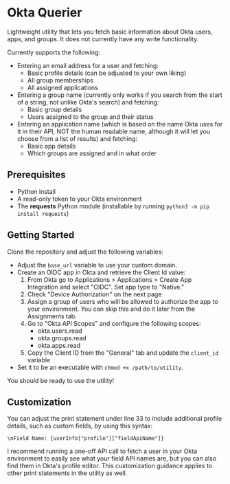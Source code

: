 # Okta Querier
Lightweight utility that lets you fetch basic information about Okta users, apps, and groups. It does not currently have any write functionality.

Currently supports the following: 

- Entering an email address for a user and fetching:
    - Basic profile details (can be adjusted to your own liking)
    - All group memberships
    - All assigned applications
- Entering a group name (currently only works if you search from the start of a string, not unlike Okta's search) and fetching:
    - Basic group details
    - Users assigned to the group and their status
- Entering an application name (which is based on the name Okta uses for it in their API, NOT the human readable name, although it will let you choose from a list of results) and fetching:
    - Basic app details
    - Which groups are assigned and in what order

## Prerequisites
- Python install
- A read-only token to your Okta environment
- The **requests** Python module (installable by running `python3 -m pip install requests`)

## Getting Started
Clone the repository and adjust the following variables:

- Adjust the `base_url` variable to use your custom domain.
- Create an OIDC app in Okta and retrieve the Client Id value:
    1. From Okta go to Applications > Applications > Create App Integration and select "OIDC". Set app type to "Native."
    2. Check "Device Authorization" on the next page
    3. Assign a group of users who will be allowed to authorize the app to your environment. You can skip this and do it later from the Assignments tab.
    4. Go to "Okta API Scopes" and configure the following scopes:
        - okta.users.read
        - okta.groups.read
        - okta.apps.read
    5. Copy the Client ID from the "General" tab and update the `client_id` variable
- Set it to be an executable with `chmod +x /path/to/utility`.

You should be ready to use the utility!

## Customization

You can adjust the print statement under line 33 to include additional profile details, such as custom fields, by using this syntax:

`\nField Name: {userInfo["profile"]["fieldApiName"]}`

I recommend running a one-off API call to fetch a user in your Okta environment to easily see what your field API names are, but you can also find them in Okta's profile editor. This customization guidance applies to other print statements in the utility as well.